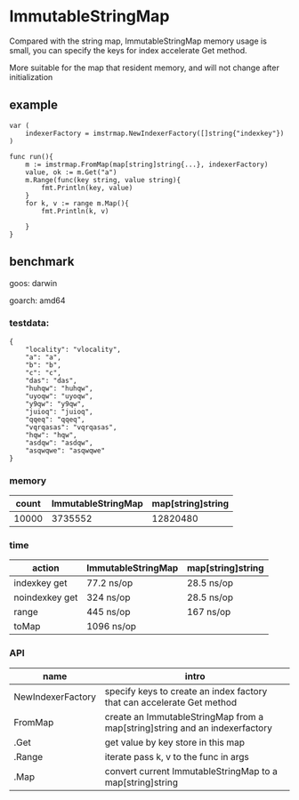 # ImmutableStringMap


Compared with the string map, ImmutableStringMap memory usage is small, you can specify the keys for index accelerate Get method.

More suitable for the map that resident memory, and will not change after initialization 


## example

```
var (
    indexerFactory = imstrmap.NewIndexerFactory([]string{"indexkey"})
)

func run(){
    m := imstrmap.FromMap(map[string]string{...}, indexerFactory)
    value, ok := m.Get("a")
    m.Range(func(key string, value string){
        fmt.Println(key, value)
    }
    for k, v := range m.Map(){
        fmt.Println(k, v)

    }
}
```

## benchmark

goos: darwin

goarch: amd64


### testdata:
```
{
    "locality": "vlocality",
    "a": "a", 
    "b": "b", 
    "c": "c", 
    "das": "das", 
    "huhqw": "huhqw", 
    "uyoqw": "uyoqw", 
    "y9qw": "y9qw", 
    "juioq": "juioq", 
    "qqeq": "qqeq", 
    "vqrqasas": "vqrqasas", 
    "hqw": "hqw", 
    "asdqw": "asdqw", 
    "asqwqwe": "asqwqwe"
}
```

### memory

| count | ImmutableStringMap | map[string]string |
|---|---|---|
| 10000 |  3735552 | 12820480 |

### time

|action | ImmutableStringMap | map[string]string |
|---|---|---|
| indexkey get | 77.2 ns/op | 28.5 ns/op |
| noindexkey get | 324 ns/op | 28.5 ns/op |
| range | 445 ns/op | 167 ns/op |
| toMap | 1096 ns/op |  |


### API

|name | intro |
|---|---|
| NewIndexerFactory | specify keys to create an index factory that can accelerate Get method|
| FromMap | create an ImmutableStringMap from a map[string]string and an indexerfactory|
| .Get | get value by key store in this map |
| .Range | iterate pass k, v to the func in args |
| .Map | convert current ImmutableStringMap to a map[string]string |
